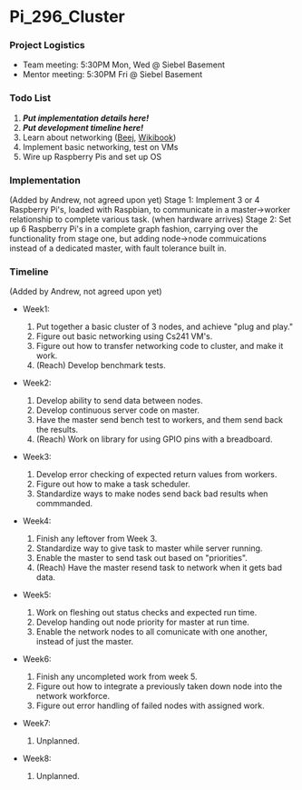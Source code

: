 # Pi_296_Cluster

### Project Logistics

- Team meeting: 5:30PM Mon, Wed @ Siebel Basement
- Mentor meeting: 5:30PM Fri @ Siebel Basement

### Todo List

1. ***Put implementation details here!***
2. ***Put development timeline here!***
3. Learn about networking ([Beej](http://beej.us/guide/bgnet/), [Wikibook](https://github.com/angrave/SystemProgramming/wiki))
4. Implement basic networking, test on VMs
5. Wire up Raspberry Pis and set up OS

### Implementation
(Added by Andrew, not agreed upon yet)
   Stage 1: Implement 3 or 4 Raspberry Pi's, loaded with Raspbian, to communicate in a master->worker relationship to complete various task.
   (when hardware arrives) Stage 2: Set up 6 Raspberry Pi's in a complete graph fashion, carrying over the functionality from stage one, but adding node->node commuications instead of a dedicated master, with fault tolerance built in.
### Timeline
(Added by Andrew, not agreed upon yet)
- Week1:
   1. Put together a basic cluster of 3 nodes, and achieve "plug and play."
   2. Figure out basic networking using Cs241 VM's.
   3. Figure out how to transfer networking code to cluster, and make it work.
   4. (Reach) Develop benchmark tests.

- Week2:
   1. Develop ability to send data between nodes.
   2. Develop continuous server code on master.
   3. Have the master send bench test to workers, and them send back the results.
   4. (Reach) Work on library for using GPIO pins with a breadboard.

- Week3:
   1. Develop error checking of expected return values from workers.
   2. Figure out how to make a task scheduler.
   3. Standardize ways to make nodes send back bad results when commmanded.

- Week4:
   1. Finish any leftover from Week 3.
   2. Standardize way to give task to master while server running.
   3. Enable the master to send task out based on "priorities".
   4. (Reach) Have the master resend task to network when it gets bad data.

- Week5:
   1. Work on fleshing out status checks and expected run time.
   2. Develop handing out node priority for master at run time.
   3. Enable the network nodes to all comunicate with one another, instead of just the master.

- Week6:
   1. Finish any uncompleted work from week 5.
   2. Figure out how to integrate a previously taken down node into the network workforce.
   3. Figure out error handling of failed nodes with assigned work.

- Week7: 
   1. Unplanned.

- Week8:
   1. Unplanned.
